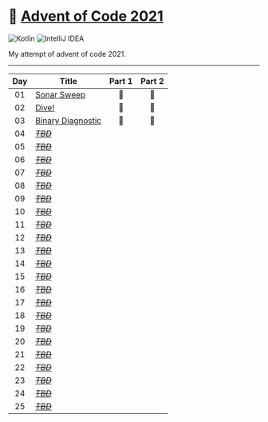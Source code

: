 # 🎄 [Advent of Code 2021](https://adventofcode.com/2021)

![Kotlin](https://img.shields.io/badge/kotlin-%230095D5.svg?style=for-the-badge&logo=kotlin&logoColor=white) 
![IntelliJ IDEA](https://img.shields.io/badge/IntelliJIDEA-000000.svg?style=for-the-badge&logo=intellij-idea&logoColor=white)


My attempt of advent of code 2021. 

---


|Day  |Title  | Part 1 |Part 2 |
|:---:|-------| :----: |:----: |
|01   | [Sonar Sweep](puzzles/Day1.md)               |   🌟   |   🌟   |
|02   | [Dive!](puzzles//Day2.md)                    |   🌟   |   🌟   |
|03   | [Binary Diagnostic](puzzles//Day3.md)        |   🌟   |   🌟   | 
|04   | [_~~TBD~~_]()||| 
|05   | [_~~TBD~~_]()||| 
|06   | [_~~TBD~~_]()|||
|07   | [_~~TBD~~_]()|||
|08   | [_~~TBD~~_]()|||
|09   | [_~~TBD~~_]()|||
|10   | [_~~TBD~~_]()|||
|11   | [_~~TBD~~_]()|||
|12   | [_~~TBD~~_]()|||
|13   | [_~~TBD~~_]()|||
|14   | [_~~TBD~~_]()|||
|15   | [_~~TBD~~_]()|||
|16   | [_~~TBD~~_]()|||
|17   | [_~~TBD~~_]()|||
|18   | [_~~TBD~~_]()|||
|19   | [_~~TBD~~_]()|||
|20   | [_~~TBD~~_]()|||
|21   | [_~~TBD~~_]()|||
|22   | [_~~TBD~~_]()|||
|23   | [_~~TBD~~_]()|||
|24   | [_~~TBD~~_]()|||
|25   | [_~~TBD~~_]()||| 



